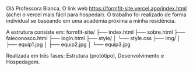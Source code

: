 Olá Professora Bianca, 
O link web https://formfit-site.vercel.app/index.html (achei o vercel mais fácil para hospedar).
O trabalho foi realizado de forma individual se baseando em uma academia próxima a minha residência.

A estrutura consiste em:
formfit-site/
├── index.html
├── sobre.html
├── faleconosco.html
├── login.html
├── style/
│   └── style.css
├── img/
│   ├── equip1.jpg
│   ├── equip2.jpg
│   └── equip3.jpg

Realizada em três fases: Estrutura (protótipo), Desenvolvimento e Hospedagem.
